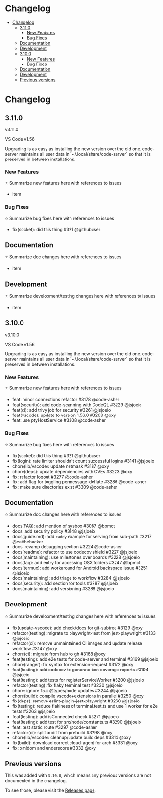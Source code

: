<!-- START doctoc generated TOC please keep comment here to allow auto update -->
<!-- DON'T EDIT THIS SECTION, INSTEAD RE-RUN doctoc TO UPDATE -->
# Changelog

- [Changelog](#changelog)
  - [3.11.0](#3110)
    - [New Features](#new-features)
    - [Bug Fixes](#bug-fixes)
  - [Documentation](#documentation)
  - [Development](#development)
  - [3.10.0](#3100)
    - [New Features](#new-features-1)
    - [Bug Fixes](#bug-fixes-1)
  - [Documentation](#documentation-1)
  - [Development](#development-1)
  - [Previous versions](#previous-versions)

<!-- END doctoc generated TOC please keep comment here to allow auto update -->

# Changelog

<!--

This should be updated on every PR.

We copy from here into the release notes.

 -->

<!--
Add next version above previous version but below this line using the template

## 0.0.0

v0.0.0

VS Code v0.00.0

Upgrading is as easy as installing the new version over the old one. code-server
maintains all user data in \`~/.local/share/code-server\` so that it is preserved in between
installations.

### New Features

⭐ Summarize new features here with references to issues

- item

### Bug Fixes

⭐ Summarize bug fixes here with references to issues

- fix(socket): did this thing #321 @githubuser

## Documentation

⭐ Summarize doc changes here with references to issues

- item

## Development

⭐ Summarize development/testing changes here with references to issues

- item

-->

## 3.11.0

v3.11.0

VS Code v1.56

Upgrading is as easy as installing the new version over the old one. code-server
maintains all user data in \`~/.local/share/code-server\` so that it is preserved in between installations.

### New Features

⭐ Summarize new features here with references to issues

- item

### Bug Fixes

⭐ Summarize bug fixes here with references to issues

- fix(socket): did this thing #321 @githubuser

## Documentation

⭐ Summarize doc changes here with references to issues

- item

## Development

⭐ Summarize development/testing changes here with references to issues

- item

## 3.10.0

v3.10.0

VS Code v1.56

Upgrading is as easy as installing the new version over the old one. code-server
maintains all user data in \`~/.local/share/code-server\` so that it is preserved in between installations.

### New Features

⭐ Summarize new features here with references to issues

- feat: minor connections refactor #3178 @code-asher
- feat(security): add code-scanning with CodeQL #3229 @jsjoeio
- feat(ci): add trivy job for security #3261 @jsjoeio
- feat(vscode): update to version 1.56.0 #3269 @oxy
- feat: use ptyHostService #3308 @code-asher

### Bug Fixes

⭐ Summarize bug fixes here with references to issues

- fix(socket): did this thing #321 @githubuser
- fix(login): rate limiter shouldn't count successful logins #3141 @jsjoeio
- chore(lib/vscode): update netmask #3187 @oxy
- chore(deps): update dependencies with CVEs #3223 @oxy
- fix: refactor logout #3277 @code-asher
- fix: add flag for toggling permessage-deflate #3286 @code-asher
- fix: make sure directories exist #3309 @code-asher

## Documentation

⭐ Summarize doc changes here with references to issues

- docs(FAQ): add mention of sysbox #3087 @bpmct
- docs: add security policy #3148 @jsjoeio
- docs(guide.md): add `caddy` example for serving from sub-path #3217 @catthehacker
- docs: revamp debugging section #3224 @code-asher
- docs(readme): refactor to use codecov shield #3227 @jsjoeio
- docs(maintaining): use milestones over boards #3228 @jsjoeio
- docs(faq): add entry for accessing OSX folders #3247 @bpmct
- docs(termux): add workaround for Android backspace issue #3251 @jsjoeio
- docs(maintaining): add triage to workflow #3284 @jsjoeio
- docs(security): add section for tools #3287 @jsjoeio
- docs(maintaining): add versioning #3288 @jsjoeio

## Development

⭐ Summarize development/testing changes here with references to issues

- fix(update-vscode): add check/docs for git-subtree #3129 @oxy
- refactor(testing): migrate to playwright-test from jest-playwright #3133 @jsjoeio
- refactor(ci): remove unmaintained CI images and update release workflow #3147 @oxy
- chore(ci): migrate from hub to gh #3168 @oxy
- feat(testing): add e2e tests for code-server and terminal #3169 @jsjoeio
- chore(ranger): fix syntax for extension-request #3172 @oxy
- feat(testing): add codecov to generate test coverage reports #3194 @jsjoeio
- feat(testing): add tests for registerServiceWorker #3200 @jsjoeio
- refactor(testing): fix flaky terminal test #3230 @jsjoeio
- chore: ignore 15.x @types/node updates #3244 @jsjoeio
- chore(build): compile vscode+extensions in parallel #3250 @oxy
- fix(deps): remove eslint-plugin-jest-playwright #3260 @jsjoeio
- fix(testing): reduce flakiness of terminal.test.ts and use 1 worker for e2e tests #3263 @jsjoeio
- feat(testing): add isConnected check #3271 @jsjoeio
- feat(testing): add test for src/node/constants.ts #3290 @jsjoeio
- feat: test static route #3297 @code-asher
- refactor(ci): split audit from prebuild #3298 @oxy
- chore(lib/vscode): cleanup/update build deps #3314 @oxy
- fix(build): download correct cloud-agent for arch #3331 @oxy
- fix: xmldom and underscore #3332 @oxy

## Previous versions

This was added with `3.10.0`, which means any previous versions are not documented in the changelog.

To see those, please visit the [Releases page](https://github.com/cdr/code-server/releases).
